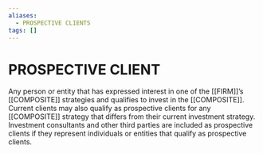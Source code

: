 ```yaml
---
aliases:
  - PROSPECTIVE CLIENTS
tags: []
---
```

# PROSPECTIVE CLIENT
Any person or entity that has expressed interest in one of the [[FIRM]]’s [[COMPOSITE]] strategies and qualifies to invest in the [[COMPOSITE]]. Current clients may also qualify as prospective clients for any [[COMPOSITE]] strategy that differs from their current investment strategy. Investment consultants and other third parties are included as prospective clients if they represent individuals or entities that qualify as prospective clients.